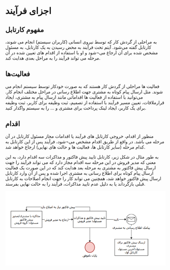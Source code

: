 # اجزای فرآیند

## مفهوم کارتابل

به مراحلی از گردش کار که توسط نیروی انسانی (کاربران سیستم) انجام می شوند، کارتابل گفته می‌شود. آیتم تحت فرآیند به محض رسیدن به یک کارتابل، به مسئول مشخص شده برای آن ارجاع می¬شود و او با استفاده از اقدام های تعیین شده در آن مرحله می تواند فرآیند را به مراحل بعدی هدایت کند.

## فعالیت‌ها

فعالیت ها مراحلی از گردش کار هستند که به صورت خودکار توسط سیستم انجام می شوند. مثل ارسال پیام کوتاه به مشتری جهت اطلاع رسانی در مراحل مختلف انجام کار. 
می‌توانید با استفاده از فعالیت ها اقداماتی مانند ارسال پیام به مشتری،  ایجاد قرارملاقات، تعیین مسیر فرآیند با استفاده از تصمیم، ثبت وظیفه برای کاربر، ثبت وظیفه برای یک کاربر، ایجاد لینک پرداخت برای مشتری و ... را به سیستم واگذار کنید.

## اقدام

منظور از اقدام، خروجی کارتابل های فرآیند یا اقدامات مجاز مسئول کارتابل در آن مرحله می باشد. در واقع از طریق اقدام مشخص می¬شود، فرآیند پس از این کارتابل به کدام مرحله (سایر کارتابل ها، فعالیت ها و حالت های نهایی) ارجاع خواهد شد.

 به طور مثال در شکل زیر، کارتابل تایید پیش فاکتور و مذاکرات سه اقدام دارد، به این معنی که مدیر فروش در این مرحله سه اقدام مجاز دارد که می تواند فرآیند را جهت ارسال پیش فاکتور به مشتری به مرحله بعد هدایت کند که در این صورت یک فعالیت ارسال پیام کوتاه برای اطلاع رسانی به مشتری اجرا شده و پس از آن وارد کارتابل ارسال پیش فاکتور خواهد شد، همچنین می تواند کار را جهت انجام اصلاحات به کارتابل قبلی بازگرداند یا به دلیل عدم تایید مذاکرات، فرآیند را به حالت نهایی بفرستد.
 
 ![](Action1.png)
 
 